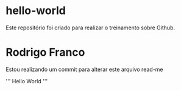 # hello-world
Este repositório foi criado para realizar o treinamento sobre Github.

# Rodrigo Franco
Estou realizando um commit para alterar este arquivo read-me

'''
Hello World
'''
